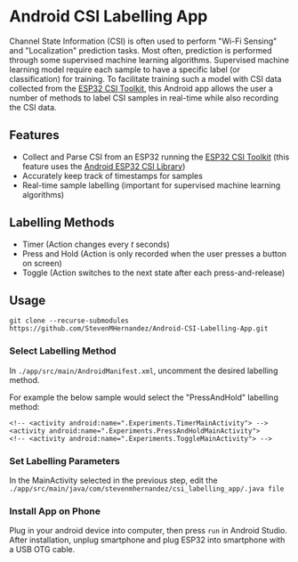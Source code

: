 # Android CSI Labelling App

Channel State Information (CSI) is often used to perform "Wi-Fi Sensing" and "Localization" prediction tasks.
Most often, prediction is performed through some supervised machine learning algorithms.
Supervised machine learning model require each sample to have a specific label (or classification) for training.
To facilitate training such a model with CSI data collected from the [ESP32 CSI Toolkit](https://stevenmhernandez.github.io/ESP32-CSI-Tool/), this Android app allows the user a number of methods to label CSI samples in real-time while also recording the CSI data.

## Features

* Collect and Parse CSI from an ESP32 running the [ESP32 CSI Toolkit](https://stevenmhernandez.github.io/ESP32-CSI-Tool/) (this feature uses the [Android ESP32 CSI Library](https://github.com/StevenMHernandez/Android-ESP32-CSI))
* Accurately keep track of timestamps for samples
* Real-time sample labelling (important for supervised machine learning algorithms)

## Labelling Methods

* Timer (Action changes every _t_ seconds)
* Press and Hold (Action is only recorded when the user presses a button on screen)
* Toggle (Action switches to the next state after each press-and-release)

## Usage

`git clone --recurse-submodules https://github.com/StevenMHernandez/Android-CSI-Labelling-App.git`

### Select Labelling Method

In `./app/src/main/AndroidManifest.xml`, uncomment the desired labelling method.

For example the below sample would select the "PressAndHold" labelling method:

```
<!-- <activity android:name=".Experiments.TimerMainActivity"> -->
<activity android:name=".Experiments.PressAndHoldMainActivity">
<!-- <activity android:name=".Experiments.ToggleMainActivity"> -->
```

### Set Labelling Parameters

In the MainActivity selected in the previous step, edit the `./app/src/main/java/com/stevenmhernandez/csi_labelling_app/.java file`

### Install App on Phone

Plug in your android device into computer, then press `run` in Android Studio. After installation, unplug smartphone and plug ESP32 into smartphone with a USB OTG cable.
